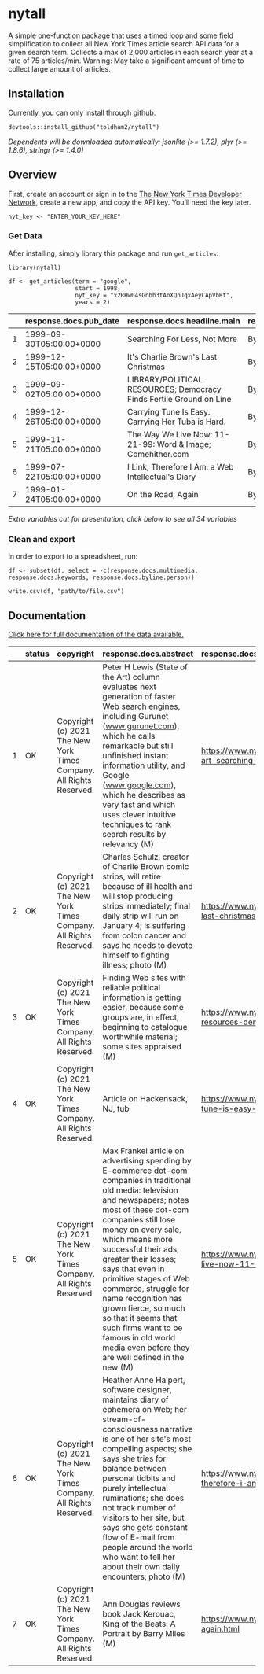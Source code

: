 # nytall

A simple one-function package that uses a timed loop and some field
simplification to collect all New York Times article search API data for
a given search term. Collects a max of 2,000 articles in each search
year at a rate of 75 articles/min. Warning: May take a significant
amount of time to collect large amount of articles.

## Installation

Currently, you can only install through github.

    devtools::install_github("toldham2/nytall")

*Dependents will be downloaded automatically: jsonlite (>= 1.7.2), plyr
(>= 1.8.6), stringr (>= 1.4.0)*

## Overview

First, create an account or sign in to the [The New York Times Developer
Network](https://developer.nytimes.com/), create a new app, and copy the
API key. You’ll need the key later.

    nyt_key <- "ENTER_YOUR_KEY_HERE"

### Get Data

After installing, simply library this package and run `get_articles`:

    library(nytall)

    df <- get_articles(term = "google",
                       start = 1998,
                       nyt_key = "x2RHw04sGnbh3tAnXQhJqxAeyCApVbRt",
                       years = 2)

|  | response.docs.pub_date | response.docs.headline.main | response.docs.byline.original |
|-|:--|:--|:--|
| 1 | 1999-09-30T05:00:00+0000 | Searching For Less, Not More | By Peter H. Lewis |
| 2 | 1999-12-15T05:00:00+0000 | It's Charlie Brown's Last Christmas | By Rick Lyman |
| 3 | 1999-09-02T05:00:00+0000 | LIBRARY/POLITICAL RESOURCES; Democracy Finds Fertile Ground on Line | By Steven R. Knowlton |
| 4 | 1999-12-26T05:00:00+0000 | Carrying Tune Is Easy. Carrying Her Tuba is Hard. | By Margo Nash |
| 5 | 1999-11-21T05:00:00+0000 | The Way We Live Now: 11-21-99: Word & Image; Comehither.com | By Max Frankel |
| 6 | 1999-07-22T05:00:00+0000 | I Link, Therefore I Am: a Web Intellectual's Diary | By Katie Hafner |
| 7 | 1999-01-24T05:00:00+0000 | On the Road, Again | By Ann Douglas |

*Extra variables cut for presentation, click below to see all 34 variables*

### Clean and export

In order to export to a spreadsheet, run:

    df <- subset(df, select = -c(response.docs.multimedia, response.docs.keywords, response.docs.byline.person))

    write.csv(df, "path/to/file.csv")

## Documentation

[Click here for full documentation of the data
available.](https://developer.nytimes.com/docs/articlesearch-product/1/types/Article)

|  | status | copyright | response.docs.abstract | response.docs.web_url | response.docs.snippet | response.docs.lead_paragraph | response.docs.print_section | response.docs.print_page | response.docs.source | response.docs.pub_date | response.docs.document_type | response.docs.news_desk | response.docs.section_name | response.docs.type_of_material | response.docs._id | response.docs.word_count | response.docs.uri | response.docs.subsection_name | response.docs.headline.main | response.docs.headline.kicker | response.docs.headline.content_kicker | response.docs.headline.print_headline | response.docs.headline.name | response.docs.headline.seo | response.docs.headline.sub | response.docs.byline.original | response.docs.byline.organization | response.meta.hits | response.meta.offset | response.meta.time | keyword |
|---|:--|:--|:--|:--|:--|:--|:--|:--|:--|:--|:--|:--|:--|:--|:--|:--|:--|:--|:--|:--|:--|:--|:--|:--|:--|:--|:--|:--|:--|:--|:--|
| 1 | OK | Copyright (c) 2021 The New York Times Company. All Rights Reserved. | Peter H Lewis (State of the Art) column evaluates next generation of faster Web search engines, including Gurunet (www.gurunet.com), which he calls remarkable but still unfinished instant information utility, and Google (www.google.com), which he describes as very fast and which uses clever intuitive techniques to rank search results by relevancy (M) | https://www.nytimes.com/1999/09/30/technology/state-of-the-art-searching-for-less-not-more.html | Peter H Lewis (State of the Art) column evaluates next generation of faster Web search engines, including Gurunet (www.gurunet.com), which he calls remarkable but still unfinished instant information utility, and Google (www.google.com), which he ... | IMAGINE New York's Greenwich Village with millions of jumbled streets, add Tokyo's chaotic street numbering system, have it grow faster than Las Vegas, Nev., with a million new addresses a day, add all the languages of the United Nations, and make sure that every map is hopelessly outdated. That is today's World Wide Web. | G | 1 | The New York Times | 1999-09-30T05:00:00+0000 | article | Circuits | Technology | News | nyt://article/03280f81-2dad-5081-b5c0-67a281b1bedc | 1178 | nyt://article/03280f81-2dad-5081-b5c0-67a281b1bedc | NA | Searching For Less, Not More | STATE OF THE ART | NA | STATE OF THE ART; Searching For Less, Not More | NA | NA | NA | By Peter H. Lewis | NA | 7 | 0 | 13 | google |
| 2 | OK | Copyright (c) 2021 The New York Times Company. All Rights Reserved. | Charles Schulz, creator of Charlie Brown comic strips, will retire because of ill health and will stop producing strips immediately; final daily strip will run on January 4; is suffering from colon cancer and says he needs to devote himself to fighting illness; photo (M) | https://www.nytimes.com/1999/12/15/us/it-s-charlie-brown-s-last-christmas.html | Charles Schulz, creator of Charlie Brown comic strips, will retire because of ill health and will stop producing strips immediately; final daily strip will run on January 4; is suffering from colon cancer and says he needs to devote himself to fig... | You're on your own, Charlie Brown. | A | 18 | The New York Times | 1999-12-15T05:00:00+0000 | article | National Desk | U.S. | News | nyt://article/78aa22a3-1544-52b3-bb49-87393af645af | 730 | nyt://article/78aa22a3-1544-52b3-bb49-87393af645af | NA | It's Charlie Brown's Last Christmas | NA | NA | It's Charlie Brown's Last Christmas | NA | NA | NA | By Rick Lyman | NA | 7 | 0 | 13 | google |
| 3 | OK | Copyright (c) 2021 The New York Times Company. All Rights Reserved. | Finding Web sites with reliable political information is getting easier, because some groups are, in effect, beginning to catalogue worthwhile material; some sites appraised (M) | https://www.nytimes.com/1999/09/02/technology/librarypolitical-resources-democracy-finds-fertile-ground-on-line.html | Finding Web sites with reliable political information is getting easier, because some groups are, in effect, beginning to catalogue worthwhile material; some sites appraised (M) | RELIABLE INFORMATION | G | 10 | The New York Times | 1999-09-02T05:00:00+0000 | article | Circuits | Technology | News | nyt://article/4e8aec4b-637f-5e1f-a883-1c21fd43367f | 792 | nyt://article/4e8aec4b-637f-5e1f-a883-1c21fd43367f | NA | LIBRARY/POLITICAL RESOURCES; Democracy Finds Fertile Ground on Line | NA | NA | LIBRARY/POLITICAL RESOURCES; Democracy Finds Fertile Ground on Line | NA | NA | NA | By Steven R. Knowlton | NA | 7 | 0 | 13 | google |
| 4 | OK | Copyright (c) 2021 The New York Times Company. All Rights Reserved. | Article on Hackensack, NJ, tub | https://www.nytimes.com/1999/12/26/nyregion/music-carrying-tune-is-easy-carrying-her-tuba-is-hard.html | Article on Hackensack, NJ, tub | What's the hardest thing about playing the tuba? | NJ | 14 | The New York Times | 1999-12-26T05:00:00+0000 | article | New Jersey Weekly Desk | New York | News | nyt://article/c444c39e-40e4-539b-86b2-92ce6a9be187 | 810 | nyt://article/c444c39e-40e4-539b-86b2-92ce6a9be187 | NA | Carrying Tune Is Easy. Carrying Her Tuba is Hard. | MUSIC | NA | MUSIC; Carrying Tune Is Easy. Carrying Her Tuba is Hard. | NA | NA | NA | By Margo Nash | NA | 7 | 0 | 13 | google |
| 5 | OK | Copyright (c) 2021 The New York Times Company. All Rights Reserved. | Max Frankel article on advertising spending by E-commerce dot-com companies in traditional old media: television and newspapers; notes most of these dot-com companies still lose money on every sale, which means more successful their ads, greater their losses; says that even in primitive stages of Web commerce, struggle for name recognition has grown fierce, so much so that it seems that such firms want to be famous in old world media even before they are well defined in the new (M) | https://www.nytimes.com/1999/11/21/magazine/the-way-we-live-now-11-21-99-word-image-comehithercom.html | Max Frankel article on advertising spending by E-commerce dot-com companies in traditional old media: television and newspapers; notes most of these dot-com companies still lose money on every sale, which means more successful their ads, greater t... | So how come my television screen and newspapers are filling up with come-ons for dot-coms? Besides cars and telephones, the ads on ''Ally McBeal'' are pushing eToys.com and petstore.com and drugstore.com. Dot-coms flash on my screen between murders and disasters on the 11 o'clock news. Ads in The Times shout Yahoo and Excite and eBay and E*Trade and ask me to think AltaVista every time I dream of Michelangelo's ceiling. | 6 | 52 | The New York Times | 1999-11-21T05:00:00+0000 | article | Magazine Desk | Magazine | News | nyt://article/596bfa62-a327-59d9-8671-f4a4637ae9e6 | 966 | nyt://article/596bfa62-a327-59d9-8671-f4a4637ae9e6 | NA | The Way We Live Now: 11-21-99: Word & Image; Comehither.com | NA | NA | The Way We Live Now: 11-21-99: Word & Image; Comehither.com | NA | NA | NA | By Max Frankel | NA | 7 | 0 | 13 | google |
| 6 | OK | Copyright (c) 2021 The New York Times Company. All Rights Reserved. | Heather Anne Halpert, software designer, maintains diary of ephemera on Web; her stream-of-consciousness narrative is one of her site's most compelling aspects; she says she tries for balance between personal tidbits and purely intellectual ruminations; she does not track number of visitors to her site, but says she gets constant flow of E-mail from people around the world who want to tell her about their own daily encounters; photo (M) | https://www.nytimes.com/1999/07/22/technology/i-link-therefore-i-am-a-web-intellectual-s-diary.html | Heather Anne Halpert, software designer, maintains diary of ephemera on Web; her stream-of-consciousness narrative is one of her site's most compelling aspects; she says she tries for balance between personal tidbits and purely intellectual rumina... | ONCE in a great while a Web site appears, seemingly out of nowhere, and casts a spell. Such is the case with Lemonyellow.com, an on-line intellectual diary that makes the reader want to dig deeper and deeper. | G | 7 | The New York Times | 1999-07-22T05:00:00+0000 | article | Circuits | Technology | News | nyt://article/03d2f270-b8f3-581e-8488-f06492a9f936 | 981 | nyt://article/03d2f270-b8f3-581e-8488-f06492a9f936 | NA | I Link, Therefore I Am: a Web Intellectual's Diary | NA | NA | I Link, Therefore I Am: a Web Intellectual's Diary | NA | NA | NA | By Katie Hafner | NA | 7 | 0 | 13 | google |
| 7 | OK | Copyright (c) 2021 The New York Times Company. All Rights Reserved. | Ann Douglas reviews book Jack Kerouac, King of the Beats: A Portrait by Barry Miles (M) | https://www.nytimes.com/1999/01/24/books/on-the-road-again.html | Ann Douglas reviews book Jack Kerouac, King of the Beats: A Portrait by Barry Miles (M) | JACK KEROUAC, KING OF THE BEATSA Portrait.By Barry Miles.332 pp. New York:Henry Holt & Company. $25. | 7 | 21 | The New York Times | 1999-01-24T05:00:00+0000 | article | Book Review Desk | Books | Review | nyt://article/059bf497-57d2-537b-bf2d-39a8901ee2ea | 1443 | nyt://article/059bf497-57d2-537b-bf2d-39a8901ee2ea | Book Review | On the Road, Again | NA | NA | On the Road, Again | NA | NA | NA | By Ann Douglas | NA | 7 | 0 | 13 | google |


